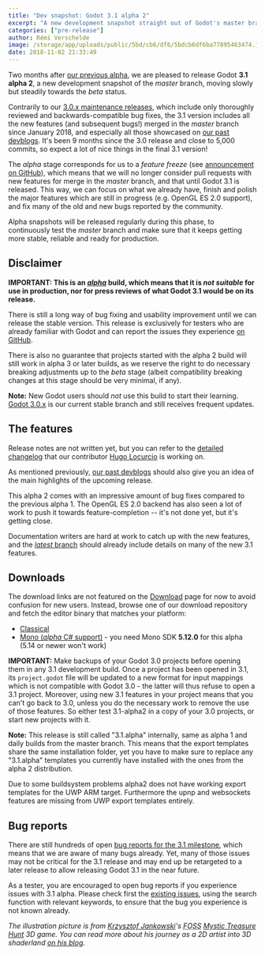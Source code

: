 ```yaml
---
title: "Dev snapshot: Godot 3.1 alpha 2"
excerpt: "A new development snapshot straight out of Godot's master branch is released, giving a preview of what Godot 3.1 will be. It's meant for testers to experiment with and report all the issues that they find with it, to ensure that Godot 3.1 will be a stable and pleasant release."
categories: ["pre-release"]
author: Rémi Verschelde
image: /storage/app/uploads/public/5bd/cb6/df6/5bdcb6df6ba77895463474.jpg
date: 2018-11-02 21:33:49
---
```


Two months after [our previous alpha](/article/dev-snapshot-godot-3-1-alpha-1), we are pleased to release Godot **3.1 alpha 2**, a new development snapshot of the *master* branch, moving slowly but steadily towards the *beta* status.

Contrarily to our [3.0.x maintenance releases](/article/maintenance-release-godot-3-0-6), which include only thoroughly reviewed and backwards-compatible bug fixes, the 3.1 version includes all the new features (and subsequent bugs!) merged in the *master* branch since January 2018, and especially all those showcased on [our past devblogs](/devblog). It's been 9 months since the 3.0 release and close to 5,000 commits, so expect a lot of nice things in the final 3.1 version!

The *alpha* stage corresponds for us to a *feature freeze* (see [announcement on GitHub](https://github.com/godotengine/godot/issues/21490)), which means that we will no longer consider pull requests with new features for merge in the *master* branch, and that until Godot 3.1 is released. This way, we can focus on what we already have, finish and polish the major features which are still in progress (e.g. OpenGL ES 2.0 support), and fix many of the old and new bugs reported by the community.

Alpha snapshots will be released regularly during this phase, to continuously test the *master* branch and make sure that it keeps getting more stable, reliable and ready for production.

## Disclaimer

**IMPORTANT: This is an [*alpha*](https://en.wikipedia.org/wiki/Software_release_life_cycle#Alpha) build, which means that it is *not suitable* for use in production, nor for press reviews of what Godot 3.1 would be on its release.**

There is still a long way of bug fixing and usability improvement until we can release the stable version. This release is exclusively for testers who are already familiar with Godot and can report the issues they experience [on GitHub](https://github.com/godotengine/godot/issues/).

There is also no guarantee that projects started with the alpha 2 build will still work in alpha 3 or later builds, as we reserve the right to do necessary breaking adjustments up to the *beta* stage (albeit compatibility breaking changes at this stage should be very minimal, if any).

**Note:** New Godot users should *not* use this build to start their learning. [Godot 3.0.x](/download) is our current stable branch and still receives frequent updates.

## The features

Release notes are not written yet, but you can refer to the [detailed changelog](https://gist.github.com/Calinou/49aefe52ce8f67ffa3f743932123d14f) that our contributor [Hugo Locurcio](https://github.com/Calinou) is working on.

As mentioned previously, [our past devblogs](/devblog) should also give you an idea of the main highlights of the upcoming release.

This alpha 2 comes with an impressive amount of bug fixes compared to the previous alpha 1. The OpenGL ES 2.0 backend has also seen a lot of work to push it towards feature-completion -- it's not done yet, but it's getting close.

Documentation writers are hard at work to catch up with the new features, and the [*latest* branch](http://docs.godotengine.org/en/latest/) should already include details on many of the new 3.1 features.

## Downloads

The download links are not featured on the [Download](/download) page for now to avoid confusion for new users. Instead, browse one of our download repository and fetch the editor binary that matches your platform:

- [Classical](https://downloads.tuxfamily.org/godotengine/3.1/alpha2)
- [Mono (*alpha* C# support)](https://downloads.tuxfamily.org/godotengine/3.1/alpha2/mono) - you need Mono SDK **5.12.0** for this alpha (5.14 or newer won't work)

**IMPORTANT:** Make backups of your Godot 3.0 projects before opening them in any 3.1 development build. Once a project has been opened in 3.1, its `project.godot` file will be updated to a new format for input mappings which is not compatible with Godot 3.0 - the latter will thus refuse to open a 3.1 project. Moreover, using new 3.1 features in your project means that you can't go back to 3.0, unless you do the necessary work to remove the use of those features. So either test 3.1-alpha2 in a copy of your 3.0 projects, or start new projects with it.

**Note:** This release is still called "3.1.alpha" internally, same as alpha 1 and daily builds from the master branch. This means that the export templates share the same installation folder, yet you have to make sure to replace any "3.1.alpha" templates you currently have installed with the ones from the alpha 2 distribution.

Due to some buildsystem problems alpha2 does not have working export templates for the UWP ARM target. Furthermore the upnp and websockets features are missing from UWP export templates entirely.

## Bug reports

There are still hundreds of open [bug reports for the 3.1 milestone](https://github.com/godotengine/godot/issues?q=is%3Aopen+is%3Aissue+milestone%3A3.1+label%3Abug), which means that we are aware of many bugs already. Yet, many of those issues may not be critical for the 3.1 release and may end up be retargeted to a later release to allow releasing Godot 3.1 in the near future.

As a tester, you are encouraged to open bug reports if you experience issues with 3.1 alpha. Please check first the [existing issues](https://github.com/godotengine/godot/issues), using the search function with relevant keywords, to ensure that the bug you experience is not known already.

*The illustration picture is from [Krzysztof Jankowski](https://twitter.com/w84death)'s <abbr title="Free and Open Source Software">FOSS</abbr> *[Mystic Treasure Hunt](https://github.com/w84death/mystic-treasure-hunt)* 3D game. You can read more about his journey as a 2D artist into 3D shaderland [on his blog](https://bits.krzysztofjankowski.com/how-i-grow-with-grass-shader/).*